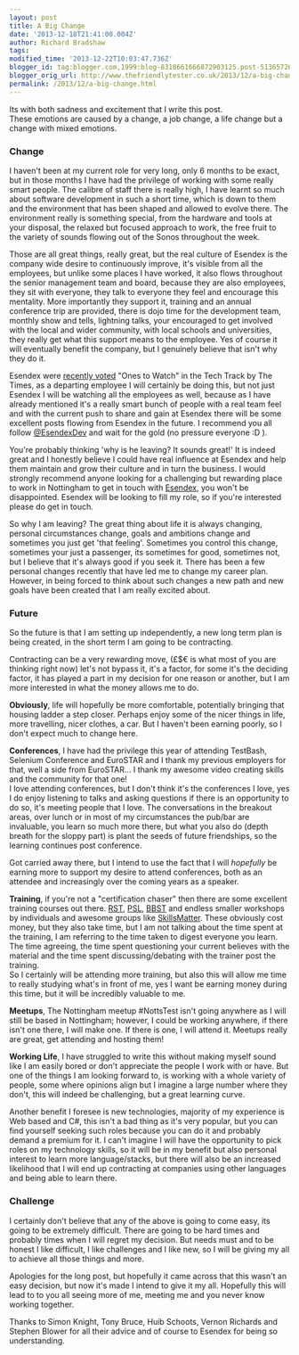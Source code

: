 ```yaml
---
layout: post
title: A Big Change
date: '2013-12-18T21:41:00.004Z'
author: Richard Bradshaw
tags: 
modified_time: '2013-12-22T10:03:47.736Z'
blogger_id: tag:blogger.com,1999:blog-8318661666872903125.post-5136572620680469811
blogger_orig_url: http://www.thefriendlytester.co.uk/2013/12/a-big-change.html
permalink: /2013/12/a-big-change.html
---
```


Its with both sadness and excitement that I write this post.  
These emotions are caused by a change, a job change, a life change but a change with mixed emotions.  

### Change  

I haven't been at my current role for very long, only 6 months to be exact, but in those months I have had the privilege of working with some really smart people. The calibre of staff there is really high, I have learnt so much about software development in such a short time, which is down to them and the environment that has been shaped and allowed to evolve there. The environment really is something special, from the hardware and tools at your disposal, the relaxed but focused approach to work, the free fruit to the variety of sounds flowing out of the Sonos throughout the week.  

Those are all great things, really great, but the real culture of Esendex is the company wide desire to continuously improve, it's visible from all the employees, but unlike some places I have worked, it also flows throughout the senior management team and board, because they are also employees, they sit with everyone, they talk to everyone they feel and encourage this mentality. More importantly they support it, training and an annual conference trip are provided, there is dojo time for the development team, monthly show and tells, lightning talks, your encouraged to get involved with the local and wider community, with local schools and universities, they really get what this support means to the employee. Yes of course it will eventually benefit the company, but I genuinely believe that isn't why they do it.  

Esendex were [recently voted](http://www.esendex.co.uk/blog/post/esendex-makes-the-sunday-times-tech-track-ones-to-watch/) "Ones to Watch" in the Tech Track by The Times, as a departing employee I will certainly be doing this, but not just Esendex I will be watching all the employees as well, because as I have already mentioned it's a really smart bunch of people with a real team feel and with the current push to share and gain at Esendex there will be some excellent posts flowing from Esendex in the future. I recommend you all follow [@EsendexDev](https://twitter.com/esendexdev) and wait for the gold (no pressure everyone :D ).  

You're probably thinking 'why is he leaving? It sounds great!' It is indeed great and I honestly believe I could have real influence at Esendex and help them maintain and grow their culture and in turn the business. I would strongly recommend anyone looking for a challenging but rewarding place to work in Nottingham to get in touch with [Esendex](http://www.esendex.co.uk/About-Us/Working-For-Us), you won't be disappointed. Esendex will be looking to fill my role, so if you're interested please do get in touch.  

So why I am leaving? The great thing about life it is always changing, personal circumstances change, goals and ambitions change and sometimes you just get 'that feeling'. Sometimes you control this change, sometimes your just a passenger, its sometimes for good, sometimes not, but I believe that it's always good if you seek it. There has been a few personal changes recently that have led me to change my career plan. However, in being forced to think about such changes a new path and new goals have been created that I am really excited about.  

### Future

So the future is that I am setting up independently, a new long term plan is being created, in the short term I am going to be contracting.  

Contracting can be a very rewarding move, (£$€ is what most of you are thinking right now) let's not bypass it, it's a factor, for some it's the deciding factor, it has played a part in my decision for one reason or another, but I am more interested in what the money allows me to do.  

**Obviously**, life will hopefully be more comfortable, potentially bringing that housing ladder a step closer. Perhaps enjoy some of the nicer things in life, more travelling, nicer clothes, a car. But I haven't been earning poorly, so I don't expect much to change here.  

**Conferences**, I have had the privilege this year of attending TestBash, Selenium Conference and EuroSTAR and I thank my previous employers for that, well a side from EuroSTAR... I thank my awesome video creating skills and the community for that one!  
I love attending conferences, but I don't think it's the conferences I love, yes I do enjoy listening to talks and asking questions if there is an opportunity to do so, it's meeting people that I love. The conversations in the breakout areas, over lunch or in most of my circumstances the pub/bar are invaluable, you learn so much more there, but what you also do (depth breath for the sloppy part) is plant the seeds of future friendships, so the learning continues post conference.  

Got carried away there, but I intend to use the fact that I will _hopefully_ be earning more to support my desire to attend conferences, both as an attendee and increasingly over the coming years as a speaker.  

**Training**, if you're not a "certification chaser" then there are some excellent training courses out there. [RST](http://www.developsense.com/courses.html), [PSL](http://www.estherderby.com/problem-solving-leadership-psl), [BBST](http://www.testingeducation.org/BBST/) and endless smaller workshops by individuals and awesome groups like [SkillsMatter](http://skillsmatter.com/). These obviously cost money, but they also take time, but I am not talking about the time spent at the training, I am referring to the time taken to digest everyone you learn. The time agreeing, the time spent questioning your current believes with the material and the time spent discussing/debating with the trainer post the training.  
So I certainly will be attending more training, but also this will allow me time to really studying what's in front of me, yes I want be earning money during this time, but it will be incredibly valuable to me.  

**Meetups**, The Nottingham meetup #NottsTest isn't going anywhere as I will still be based in Nottingham; however, I could be working anywhere, if there isn't one there, I will make one. If there is one, I will attend it. Meetups really are great, get attending and hosting them!  

**Working Life**, I have struggled to write this without making myself sound like I am easily bored or don't appreciate the people I work with or have. But one of the things I am looking forward to, is working with a whole variety of people, some where opinions align but I imagine a large number where they don't, this will indeed be challenging, but a great learning curve.  

Another benefit I foresee is new technologies, majority of my experience is Web based and C#, this isn't a bad thing as it's very popular, but you can find yourself seeking such roles because you can do it and probably demand a premium for it. I can't imagine I will have the opportunity to pick roles on my technology skills, so it will be in my benefit but also personal interest to learn more language/stacks, but there will also be an increased likelihood that I will end up contracting at companies using other languages and being able to learn there.  

### Challenge
I certainly don't believe that any of the above is going to come easy, its going to be extremely difficult. There are going to be hard times and probably times when I will regret my decision. But needs must and to be honest I like difficult, I like challenges and I like new, so I will be giving my all to achieve all those things and more.  

Apologies for the long post, but hopefully it came across that this wasn't an easy decision, but now it's made I intend to give it my all. Hopefully this will lead to to you all seeing more of me, meeting me and you never know working together.  

Thanks to Simon Knight, Tony Bruce, Huib Schoots, Vernon Richards and Stephen Blower for all their advice and of course to Esendex for being so understanding.